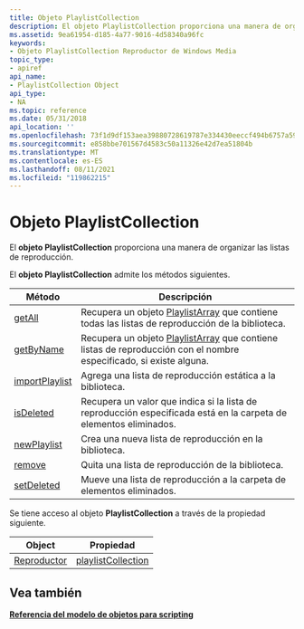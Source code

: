 ```yaml
---
title: Objeto PlaylistCollection
description: El objeto PlaylistCollection proporciona una manera de organizar las listas de reproducción.
ms.assetid: 9ea61954-d185-4a77-9016-4d58340a96fc
keywords:
- Objeto PlaylistCollection Reproductor de Windows Media
topic_type:
- apiref
api_name:
- PlaylistCollection Object
api_type:
- NA
ms.topic: reference
ms.date: 05/31/2018
api_location: ''
ms.openlocfilehash: 73f1d9df153aea39880728619787e334430eeccf494b6757a59509ec2df2a6b0
ms.sourcegitcommit: e858bbe701567d4583c50a11326e42d7ea51804b
ms.translationtype: MT
ms.contentlocale: es-ES
ms.lasthandoff: 08/11/2021
ms.locfileid: "119862215"
---
```

# <a name="playlistcollection-object"></a>Objeto PlaylistCollection

El **objeto PlaylistCollection** proporciona una manera de organizar las listas de reproducción.

El **objeto PlaylistCollection** admite los métodos siguientes.



| Método                                                  | Descripción                                                                                                              |
|---------------------------------------------------------|--------------------------------------------------------------------------------------------------------------------------|
| [getAll](playlistcollection-getall.md)                 | Recupera un objeto [PlaylistArray](playlistarray-object.md) que contiene todas las listas de reproducción de la biblioteca.                |
| [getByName](playlistcollection-getbyname.md)           | Recupera un objeto [PlaylistArray](playlistarray-object.md) que contiene listas de reproducción con el nombre especificado, si existe alguna. |
| [importPlaylist](playlistcollection-importplaylist.md) | Agrega una lista de reproducción estática a la biblioteca.                                                                                   |
| [isDeleted](playlistcollection-isdeleted.md)           | Recupera un valor que indica si la lista de reproducción especificada está en la carpeta de elementos eliminados.                              |
| [newPlaylist](playlistcollection-newplaylist.md)       | Crea una nueva lista de reproducción en la biblioteca.                                                                                   |
| [remove](playlistcollection-remove.md)                 | Quita una lista de reproducción de la biblioteca.                                                                                     |
| [setDeleted](playlistcollection-setdeleted.md)         | Mueve una lista de reproducción a la carpeta de elementos eliminados.                                                                            |



 

Se tiene acceso al objeto **PlaylistCollection** a través de la propiedad siguiente.



| Object                      | Propiedad                                            |
|-----------------------------|-----------------------------------------------------|
| [Reproductor](player-object.md) | [playlistCollection](player-playlistcollection.md) |



 

## <a name="see-also"></a>Vea también

<dl> <dt>

[**Referencia del modelo de objetos para scripting**](object-model-reference-for-scripting.md)
</dt> </dl>

 

 





